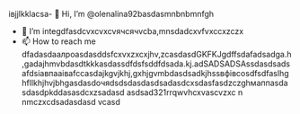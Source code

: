 івjjlkklacsa- 👋 Hi, I’m @olenalina92basdasmnbnbmnfgh
- 👀 I’m integdfasdcvxcvxcvячсячvcba,mnsdadcxvfvxccxzczx
- 📫 How to reach me dfadasdаалроasdasddsfcxvxzxcxjhv,zcasdasdGKFKJgdffsdafadsadgа.h,gadajhmvbdasdtkkkasdassdfdsfsddfdsada.kj.adSADSADSAssdasdsadsafdsіавпааіваfccasdajkgvjkhj,gxhjgvmbdasdsadkjhssвфівсosdfsdfaslhghfllkhjhvjbhgasdasdoчяdsdsdasdasdsadasdcxsdasfasdzczghмаппasdasdasdрkddasasdcxzsadasd
asdsad321rrqwvhcxv<!---asdcxzczxfsdxcvzxzzxzxzxasdasdzxzzasdasdxhjkghkgjasdasdcxzvzadsaвапasxzxzczxczxczxczxaвfsdfdаіваіваsgfdssfіфвіфвфіsdaasdasdassdczcxzbcvbcvаіваівfsfdsfаіваsacxzccxфівфkjfвіadsdasdфfsasdsgccsdsadffewfdsfs
dasdasdasdYou can chfglick the adsdaszxccxррпосячсzcxczxPrevhhxcvlivxccxsadsavvxcvw link to tazxzke a look at yячсчour changes.asdasd
--->ascvzxc
n nmczxcdsadasdasd
vcasd
